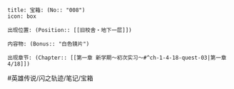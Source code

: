 ---
---
```ad-quote
title: 宝箱: (No:: "008")
icon: box

出现位置: (Position:: [[旧校舍‧地下一层]])

内容物: (Bonus:: "白色镜片")

出现章节: (Chapter:: [[第一章 新学期～初次实习～#^ch-1-4-18-quest-03|第一章4/18]])

```

#英雄传说/闪之轨迹/笔记/宝箱